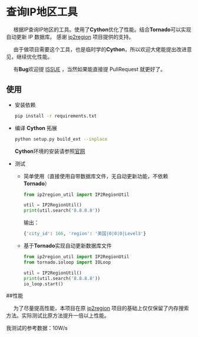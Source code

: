 查询IP地区工具
===
&nbsp;&nbsp;&nbsp;&nbsp;
根据IP查询IP地区的工具。使用了**Cython**优化了性能。结合**Tornado**可以实现自动更新 IP 数据库。
感谢 [ip2region](https://github.com/lionsoul2014/ip2region) 项目提供的支持。

&nbsp;&nbsp;&nbsp;&nbsp;
由于做项目需要这个工具，也是临时学的**Cython**，所以欢迎大佬能提出改进意见，继续优化性能。

&nbsp;&nbsp;&nbsp;&nbsp;
有**Bug**欢迎提 [ISSUE](https://github.com/459217974/ip2region/issues/new) ，当然如果能直接提 PullRequest 就更好了。

## 使用

* 安装依赖

    ```bash
    pip install -r requirements.txt    
    ``` 
* 编译 **Cython** 拓展

    ```bash
    python setup.py build_ext --inplace
    ```
    
    **Cython**环境的安装请参照[官网](http://docs.cython.org/en/latest/src/quickstart/install.html)
    
* 测试

    - 简单使用（直接使用自带数据库文件，无自动更新功能，不依赖**Tornado**）
    
        ```python
        from ip2region_util import IP2RegionUtil
  
        util = IP2RegionUtil()
        print(util.search('8.8.8.8'))
        ```
        输出：
        ```python
        {'city_id': 166, 'region': '美国|0|0|0|Level3'}
        ```
     - 基于**Tornado**实现自动更新数据库文件
    
        ```python
        from ip2region_util import IP2RegionUtil
        from tornado.ioloop import IOLoop
 
        util = IP2RegionUtil()
        print(util.search('8.8.8.8'))
        io_loop.start()
        ```
        
 ##性能
 
 &nbsp;&nbsp;&nbsp;&nbsp;
 为了尽量提高性能，本项目在原 [ip2region](https://github.com/lionsoul2014/ip2region) 项目的基础上仅仅保留了内存搜索方法。实际测试比原方法提升一倍以上性能。
 
 我测试的参考数据：10W/s